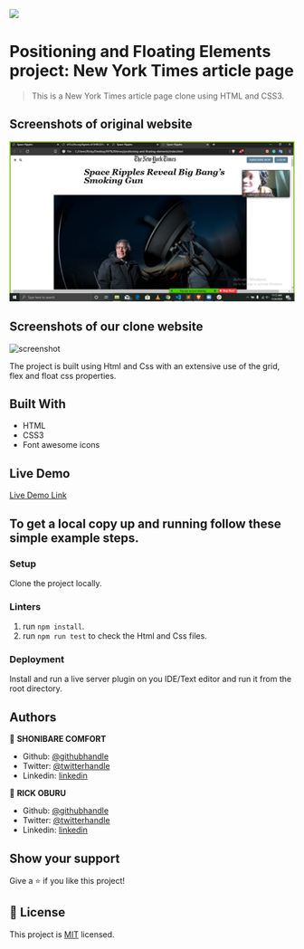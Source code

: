 ![](https://img.shields.io/badge/Microverse-blueviolet)

# Positioning and Floating Elements project: New York Times article page

> This is a New York Times article page clone using HTML and CSS3.

## Screenshots of original website

![screenshot](<./ny-times-screenshot(2).png>)

## Screenshots of our clone website

![screenshot](<./ny-times-screenshot(3).png>)

The project is built using Html and Css with an extensive use of the grid, flex and float css properties.

## Built With

- HTML
- CSS3
- Font awesome icons

## Live Demo

[Live Demo Link](https://rawcdn.githack.com/RICKCOYL/positioning-and-floating-elements/336ee37158eebc225224d52a850578a766ba2986/index.html)

## To get a local copy up and running follow these simple example steps.

### Setup

Clone the project locally.

### Linters

1. run `npm install`.
2. run `npm run test` to check the Html and Css files.

### Deployment

Install and run a live server plugin on you IDE/Text editor and run it from the root directory.

## Authors

👤 **SHONIBARE COMFORT**

- Github: [@githubhandle](https://github.com/Adewunmi97)
- Twitter: [@twitterhandle](https://twitter.com/ShonibareC)
- Linkedin: [linkedin](https://www.linkedin.com/in/ceamatu-cristian-viorel-7a5469136/)

👤 **RICK OBURU**

- Github: [@githubhandle](https://github.com/RICKCOYL)
- Twitter: [@twitterhandle](https://twitter.com/rickoburu)
- Linkedin: [linkedin](https://linkedin.com/in/rick-oburu-8627591a4)

## Show your support

Give a ⭐️ if you like this project!

## 📝 License

This project is [MIT](lic.url) licensed.
